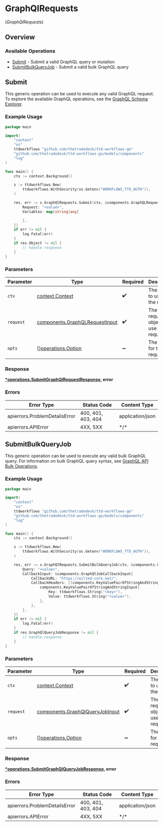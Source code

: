 # GraphQlRequests
(*GraphQlRequests*)

## Overview

### Available Operations

* [Submit](#submit) - Submit a valid GraphQL query or mutation
* [SubmitBulkQueryJob](#submitbulkqueryjob) - Submit a valid bulk GraphQL query

## Submit

This generic operation can be used to execute any valid GraphQL request.
To explore the available GraphQL operations, see the [GraphQL Schema Explorer](https://partner.thetradedesk.com/v3/portal/api/graphql-schema).

### Example Usage

<!-- UsageSnippet language="go" operationID="submitGraphQlRequest" method="post" path="/graphqlrequest" -->
```go
package main

import(
	"context"
	"os"
	ttdworkflows "github.com/thetradedesk/ttd-workflows-go"
	"github.com/thetradedesk/ttd-workflows-go/models/components"
	"log"
)

func main() {
    ctx := context.Background()

    s := ttdworkflows.New(
        ttdworkflows.WithSecurity(os.Getenv("WORKFLOWS_TTD_AUTH")),
    )

    res, err := s.GraphQlRequests.Submit(ctx, &components.GraphQLRequestInput{
        Request: "<value>",
        Variables: map[string]any{

        },
    })
    if err != nil {
        log.Fatal(err)
    }
    if res.Object != nil {
        // handle response
    }
}
```

### Parameters

| Parameter                                                                        | Type                                                                             | Required                                                                         | Description                                                                      |
| -------------------------------------------------------------------------------- | -------------------------------------------------------------------------------- | -------------------------------------------------------------------------------- | -------------------------------------------------------------------------------- |
| `ctx`                                                                            | [context.Context](https://pkg.go.dev/context#Context)                            | :heavy_check_mark:                                                               | The context to use for the request.                                              |
| `request`                                                                        | [components.GraphQLRequestInput](../../models/components/graphqlrequestinput.md) | :heavy_check_mark:                                                               | The request object to use for the request.                                       |
| `opts`                                                                           | [][operations.Option](../../models/operations/option.md)                         | :heavy_minus_sign:                                                               | The options for this request.                                                    |

### Response

**[*operations.SubmitGraphQlRequestResponse](../../models/operations/submitgraphqlrequestresponse.md), error**

### Errors

| Error Type                    | Status Code                   | Content Type                  |
| ----------------------------- | ----------------------------- | ----------------------------- |
| apierrors.ProblemDetailsError | 400, 401, 403, 404            | application/json              |
| apierrors.APIError            | 4XX, 5XX                      | \*/\*                         |

## SubmitBulkQueryJob

This generic operation can be used to execute any valid bulk GraphQL query.
For information on bulk GraphQL query syntax, see [GraphQL API Bulk Operations](https://partner.thetradedesk.com/v3/portal/api/doc/GqlBulkOperations).

### Example Usage

<!-- UsageSnippet language="go" operationID="submitGraphQlQueryJob" method="post" path="/graphqlqueryjob" -->
```go
package main

import(
	"context"
	"os"
	ttdworkflows "github.com/thetradedesk/ttd-workflows-go"
	"github.com/thetradedesk/ttd-workflows-go/models/components"
	"log"
)

func main() {
    ctx := context.Background()

    s := ttdworkflows.New(
        ttdworkflows.WithSecurity(os.Getenv("WORKFLOWS_TTD_AUTH")),
    )

    res, err := s.GraphQlRequests.SubmitBulkQueryJob(ctx, &components.GraphQlQueryJobInput{
        Query: "<value>",
        CallbackInput: &components.GraphQlJobCallbackInput{
            CallbackURL: "https://wilted-cork.net/",
            CallbackHeaders: []components.KeyValuePairOfStringAndStringInput{
                components.KeyValuePairOfStringAndStringInput{
                    Key: ttdworkflows.String("<key>"),
                    Value: ttdworkflows.String("<value>"),
                },
            },
        },
    })
    if err != nil {
        log.Fatal(err)
    }
    if res.GraphQlQueryJobResponse != nil {
        // handle response
    }
}
```

### Parameters

| Parameter                                                                          | Type                                                                               | Required                                                                           | Description                                                                        |
| ---------------------------------------------------------------------------------- | ---------------------------------------------------------------------------------- | ---------------------------------------------------------------------------------- | ---------------------------------------------------------------------------------- |
| `ctx`                                                                              | [context.Context](https://pkg.go.dev/context#Context)                              | :heavy_check_mark:                                                                 | The context to use for the request.                                                |
| `request`                                                                          | [components.GraphQlQueryJobInput](../../models/components/graphqlqueryjobinput.md) | :heavy_check_mark:                                                                 | The request object to use for the request.                                         |
| `opts`                                                                             | [][operations.Option](../../models/operations/option.md)                           | :heavy_minus_sign:                                                                 | The options for this request.                                                      |

### Response

**[*operations.SubmitGraphQlQueryJobResponse](../../models/operations/submitgraphqlqueryjobresponse.md), error**

### Errors

| Error Type                    | Status Code                   | Content Type                  |
| ----------------------------- | ----------------------------- | ----------------------------- |
| apierrors.ProblemDetailsError | 400, 401, 403, 404            | application/json              |
| apierrors.APIError            | 4XX, 5XX                      | \*/\*                         |